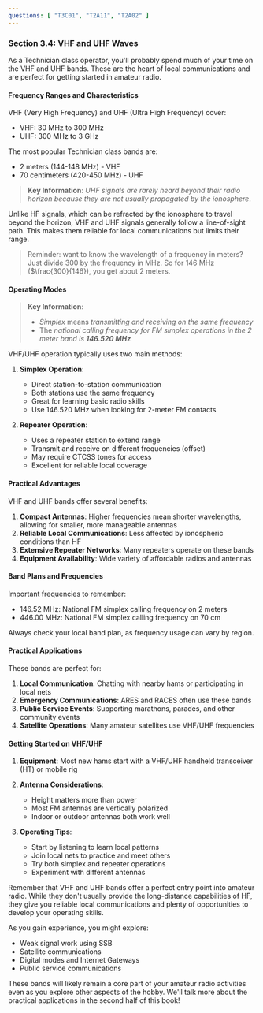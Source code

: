 ```yaml
---
questions: [ "T3C01", "T2A11", "T2A02" ]
---
```


### Section 3.4: VHF and UHF Waves

As a Technician class operator, you'll probably spend much of your time on the VHF and UHF bands. These are the heart of local communications and are perfect for getting started in amateur radio.

#### Frequency Ranges and Characteristics

VHF (Very High Frequency) and UHF (Ultra High Frequency) cover:
- VHF: 30 MHz to 300 MHz
- UHF: 300 MHz to 3 GHz

The most popular Technician class bands are:
- 2 meters (144-148 MHz) - VHF
- 70 centimeters (420-450 MHz) - UHF

> **Key Information**: *UHF signals are rarely heard beyond their radio horizon because they are not usually propagated by the ionosphere*.

Unlike HF signals, which can be refracted by the ionosphere to travel beyond the horizon, VHF and UHF signals generally follow a line-of-sight path. This makes them reliable for local communications but limits their range.

> Reminder: want to know the wavelength of a frequency in meters? Just divide 300 by the frequency in MHz. So for 146 MHz ($\frac{300}{146}), you get about 2 meters.

#### Operating Modes

> **Key Information**: 
> - *Simplex* means *transmitting and receiving on the same frequency*
> - The *national calling frequency for FM simplex operations in the 2 meter band is **146.520 MHz***

VHF/UHF operation typically uses two main methods:

1. **Simplex Operation**:
   - Direct station-to-station communication
   - Both stations use the same frequency
   - Great for learning basic radio skills
   - Use 146.520 MHz when looking for 2-meter FM contacts

2. **Repeater Operation**:
   - Uses a repeater station to extend range
   - Transmit and receive on different frequencies (offset)
   - May require CTCSS tones for access
   - Excellent for reliable local coverage

#### Practical Advantages

VHF and UHF bands offer several benefits:
1. **Compact Antennas**: Higher frequencies mean shorter wavelengths, allowing for smaller, more manageable antennas
2. **Reliable Local Communications**: Less affected by ionospheric conditions than HF
3. **Extensive Repeater Networks**: Many repeaters operate on these bands
4. **Equipment Availability**: Wide variety of affordable radios and antennas

#### Band Plans and Frequencies

Important frequencies to remember:
- 146.52 MHz: National FM simplex calling frequency on 2 meters
- 446.00 MHz: National FM simplex calling frequency on 70 cm

Always check your local band plan, as frequency usage can vary by region.

#### Practical Applications

These bands are perfect for:
1. **Local Communication**: Chatting with nearby hams or participating in local nets
2. **Emergency Communications**: ARES and RACES often use these bands
3. **Public Service Events**: Supporting marathons, parades, and other community events
4. **Satellite Operations**: Many amateur satellites use VHF/UHF frequencies

#### Getting Started on VHF/UHF

1. **Equipment**: Most new hams start with a VHF/UHF handheld transceiver (HT) or mobile rig

2. **Antenna Considerations**: 
   - Height matters more than power
   - Most FM antennas are vertically polarized
   - Indoor or outdoor antennas both work well

3. **Operating Tips**:
   - Start by listening to learn local patterns
   - Join local nets to practice and meet others
   - Try both simplex and repeater operations
   - Experiment with different antennas

Remember that VHF and UHF bands offer a perfect entry point into amateur radio. While they don't usually provide the long-distance capabilities of HF, they give you reliable local communications and plenty of opportunities to develop your operating skills.

As you gain experience, you might explore:
- Weak signal work using SSB
- Satellite communications
- Digital modes and Internet Gateways
- Public service communications

These bands will likely remain a core part of your amateur radio activities even as you explore other aspects of the hobby. We'll talk more about the practical applications in the second half of this book!
